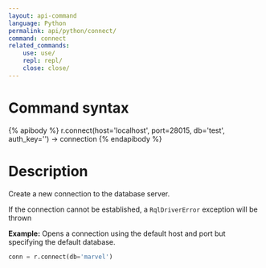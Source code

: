 ```yaml
---
layout: api-command
language: Python
permalink: api/python/connect/
command: connect
related_commands:
    use: use/
    repl: repl/
    close: close/
---
```


# Command syntax #

{% apibody %}
r.connect(host='localhost', port=28015, db='test', auth_key='')
    &rarr; connection
{% endapibody %}

# Description #

Create a new connection to the database server.

If the connection cannot be established, a `RqlDriverError` exception
will be thrown

__Example:__ Opens a connection using the default host and port but
specifying the default database.

```py
conn = r.connect(db='marvel')
```
